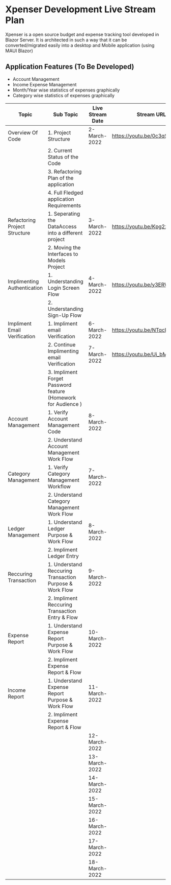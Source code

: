 
# Xpenser Development Live Stream Plan 
Xpenser is a open source budget and expense tracking tool developed in Blazor Server. It is architected in such a way that it can be converted/migrated  easily into a desktop and Mobile application (using MAUI Blazor)

## Application Features (To Be Developed)
 - Account Management 
 - Income Expense Management 
 - Month/Year wise statistics of expenses graphically 
 - Category wise statistics of expenses graphically 


| **Topic**                     | **Sub Topic**                                                | **Live Stream Date** | **Stream URL** |
|-------------------------------|--------------------------------------------------------------|----------------------|----------------|
| Overview Of Code              | 1. Project Structure                                         | 2-March-2022         | https://youtu.be/0c3qSTAMPwY                |
|                               | 2. Current Status of the Code                                |                      |                |
|                               | 3. Refactoring Plan of the application                       |                      |                |
|                               | 4. Full Fledged application Requirements                     |                      |                |
| Refactoring Project Structure | 1. Seperating the DataAccess into a different project        | 3-March-2022         | https://youtu.be/Kpg2xRG9LsM               |
|                               | 2. Moving the Interfaces to Models Project                   |                      |                |                                  
| Implimenting Authentication   | 1. Understanding Login Screen Flow                           | 4-March-2022         | https://youtu.be/y3ERWFW_MuY               |
|                               | 2. Understanding Sign-Up Flow                                |                      |                | 
| Impliment Email Verification  | 1. Impliment email Verification                              | 6-March-2022         | https://youtu.be/NTqcIdEU8nk               | 
|                               | 2. Continue Implimenting email Verification                  | 7-March-2022         | https://youtu.be/Ui_bM3L00Pw              | 
|                               | 3. Impliment Forget Password feature (Homework for Audience )| 			          |                | 
| Account Management            | 1. Verify Account Management Code                            | 8-March-2022         |                |
|                               | 2. Understand Account Management Work Flow                   |                      |                |
| Category Management           | 1. Verify Category Management Workflow                       | 7-March-2022         |                |
|                               | 2. Understand Category Management Work Flow                  |                      |                |
| Ledger Management             | 1. Understand Ledger Purpose & Work Flow                     | 8-March-2022         |                |
|                               | 2. Impliment Ledger Entry                                    |                      |                |
| Reccuring Transaction         | 1. Understand Reccuring Transaction Purpose & Work Flow      | 9-March-2022         |                |
|                               | 2. Impliment Reccuring Transaction Entry & Flow              |                      |                |
| Expense Report                | 1. Understand Expense Report Purpose & Work Flow             | 10-March-2022        |                |
|                               | 2. Impliment Expense Report & Flow                           |                      |                |
| Income Report                 | 1. Understand Expense Report Purpose & Work Flow             | 11-March-2022        |                |
|                               | 2. Impliment Expense Report & Flow                           |                      |                |
|                               |                                                              | 12-March-2022        |                |
|                               |                                                              | 13-March-2022        |                |
|                               |                                                              | 14-March-2022        |                |
|                               |                                                              | 15-March-2022        |                |
|                               |                                                              | 16-March-2022        |                |
|                               |                                                              | 17-March-2022        |                |
|                               |                                                              | 18-March-2022        |                |


 

